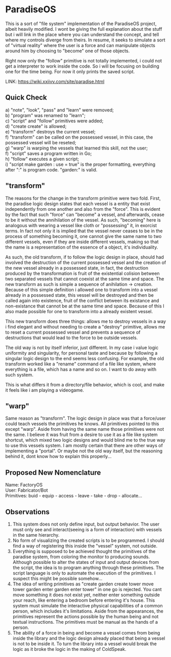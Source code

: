 # ParadiseOS
This is a sort of "file system" implementation of the ParadiseOS project, albeit heavily modified. I wont be
giving the full explanation about the stuff but i will link in the place where you can understand the concept, and
tell where my controls diverge from theirs. In resume, it seeks to simulate a sort of "virtual reality" where the user 
is a force and can manipulate objects around him by choosing to "become" one of those objects.

Right now only the "follow" primitive is not totally implemented, i could not get a interpreter to work inside the code. So i will
be focusing on building one for the time being. For now it only prints the saved script.

LINK: https://wiki.xxiivv.com/site/paradise.html

## Quick Check
a) "note", "look", "pass" and "learn" were removed;  
b) "program" was renamed to "learn";  
c) "script" and "follow" primitives were added;  
d) "create create" is allowed;  
e) "transform" destroys the current vessel;  
f) "transform" can be called on the possessed vessel, in this case, the possessed vessel will be reseted;  
g) "warp" is warping the vessels that learned this skill, not the user;  
f) "script" saves a program written in Go;  
h) "follow" executes a given script;  
i) "script make garden : use = true" is the proper formatting, everything after ":" is program code. "garden:" is valid.

## "transform"
The reasons for the change in the transform primitive were two fold. First, the paradise logic design states that
each vessel is a entity that exist independently from one another and also from the "force". This is evident by the 
fact that such "force" can "become" a vessel, and afterwards, cease to be it without the annihilation of the vessel. 
As such, "becoming" here is analogous with wearing a vessel like cloth or "possessing" it, in exorcist terms. In fact 
not only it is implied that the vessel never ceases to be in the process of something becoming it, one cannot give 
the same name to two different vessels, even if they are inside different vessels, making so that the name is a 
representation of the essence of a object, it's individuality.  

As such, the old transform, if to follow the logic design in place, should had involved the destruction of the current 
possessed vessel and the creation of the new vessel already in a possessed state, in fact, the destruction produced 
by the transformation is fruit of the existential colision between two separated vessels that cannot coexist at the 
same time and space. The new transform as such is simple a sequence of anihilation -> creation. Because of this simple
definition i allowed one to transform into a vessel already in a possessed state, this vessel will be destroyed and 
then be called again into existence, fruit of the conflict between its existance and non-existance that cannot be at
the same time and space. Because of this I also made possible for one to transform into a already existent vessel.  

This new transform does three things: allows me to destroy vessels in a way i find elegant and without needing to create
a "destroy" primitive, allows me to reset a current possessed vessel and prevents a sequence of destructions that would 
lead to the force to be outside vessels.

The old way is not by itself inferior, just different. In my case i value logic uniformity and singularity, for personal 
taste and because by following a singular logic design to the end seems less confusing. For example, the old transform 
worked like a "rename" command of a file like system, where everything is a file, which has a name and so on. I want to
do away with such system.  

This is what differs it from a directory/file behavior, which is cool, and make it feels like i am playing a videogame.

## "warp"
Same reason as "transform". The logic design in place was that a force/user could teach vessels the primitives he knows. All primitives pointed to this except "warp". Aside from having the same name those primitives were not the same. I believe it was fruit from a desire to use it as a file like system shortcut, which mixed two logic designs and would blind me to the true way to use this vessels system. I am mostly certain that there are other ways of implementing a "portal". Or maybe not the old way itself, but the reasoning behind it, dont know how to explain this properly...  

## Proposed New Nomenclature
Name: FactoryOS  
User: Fabricator/Bot    
Primitives: buid - equip - access - leave - take - drop - allocate...  

## Observations
1. This system does not only define input, but output behavior. The user must only see and interact(seeing is a form of interaction)
with vessels in the same hierarchy.  
2. No form of visualizing the created scripts is to be programmed. I should find a way of registering this inside the "vessel" system, not outside.
3. Everything is supposed to be achieved thought the primitives of the paradise system, from coloring the monitor to producing sounds. Although possible to alter the states of input and output devices from the script, the idea is to program anything through these primitives. The script language is only to automate the execution of the primitives. I suspect this might be possible somehow...
4.  The idea of writing primitives as "create garden create tower move tower garden enter garden enter tower" in one go is rejected. You cant move something it does not exist yet, neither enter something outside your reach, like entering a bedroom before entering it's house. This system must simulate the interactive physical capabilities of a common person, which includes it's limitations. Aside from the appearances, the primitives represent the actions possible by the human being and not textual instructions. The primitives must be manual as the hands of a person.
5.  The ability of a force in being and become a vessel comes from being inside the library and the logic design already placed that being a vessel is not to be inside it. To turn the library into a vessel would
break the logic as it broke the logic in the making of ColdSpeak.  

